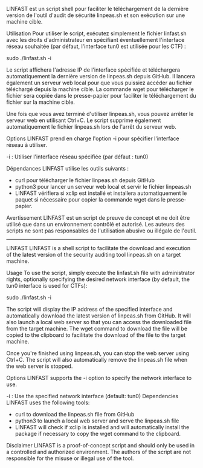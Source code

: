 LINFAST est un script shell pour faciliter le téléchargement de la dernière version de l'outil d'audit de sécurité linpeas.sh et son exécution sur une machine cible.

Utilisation
Pour utiliser le script, exécutez simplement le fichier linfast.sh avec les droits d'administrateur en spécifiant éventuellement l'interface réseau souhaitée (par défaut, l'interface tun0 est utilisée pour les CTF) :

sudo ./linfast.sh -i <interface>

Le script affichera l'adresse IP de l'interface spécifiée et téléchargera automatiquement la dernière version de linpeas.sh depuis GitHub. Il lancera également un serveur web local pour que vous puissiez accéder au fichier téléchargé depuis la machine cible. La commande wget pour télécharger le fichier sera copiée dans le presse-papier pour faciliter le téléchargement du fichier sur la machine cible.

Une fois que vous avez terminé d'utiliser linpeas.sh, vous pouvez arrêter le serveur web en utilisant Ctrl+C. Le script supprime également automatiquement le fichier linpeas.sh lors de l'arrêt du serveur web.

Options
LINFAST prend en charge l'option -i pour spécifier l'interface réseau à utiliser.


-i <interface> : Utiliser l'interface réseau spécifiée (par défaut : tun0)

Dépendances
LINFAST utilise les outils suivants :

- curl pour télécharger le fichier linpeas.sh depuis GitHub
- python3 pour lancer un serveur web local et servir le fichier linpeas.sh
- LINFAST vérifiera si xclip est installé et installera automatiquement le paquet si nécessaire pour copier la commande wget dans le presse-papier.

Avertissement
LINFAST est un script de preuve de concept et ne doit être utilisé que dans un environnement contrôlé et autorisé. Les auteurs des scripts ne sont pas responsables de l'utilisation abusive ou illégale de l'outil.


--------------------------------------------------------------------------------------

LINFAST
LINFAST is a shell script to facilitate the download and execution of the latest version of the security auditing tool linpeas.sh on a target machine.

Usage
To use the script, simply execute the linfast.sh file with administrator rights, optionally specifying the desired network interface (by default, the tun0 interface is used for CTFs):

sudo ./linfast.sh -i <interface>

The script will display the IP address of the specified interface and automatically download the latest version of linpeas.sh from GitHub. It will also launch a local web server so that you can access the downloaded file from the target machine. The wget command to download the file will be copied to the clipboard to facilitate the download of the file to the target machine.

Once you're finished using linpeas.sh, you can stop the web server using Ctrl+C. The script will also automatically remove the linpeas.sh file when the web server is stopped.

Options
LINFAST supports the -i option to specify the network interface to use.


-i <interface> : Use the specified network interface (default: tun0)
Dependencies
LINFAST uses the following tools:

- curl to download the linpeas.sh file from GitHub
- python3 to launch a local web server and serve the linpeas.sh file
- LINFAST will check if xclip is installed and will automatically install the package if necessary to copy the wget command to the clipboard.

Disclaimer
LINFAST is a proof-of-concept script and should only be used in a controlled and authorized environment. The authors of the script are not responsible for the misuse or illegal use of the tool.
